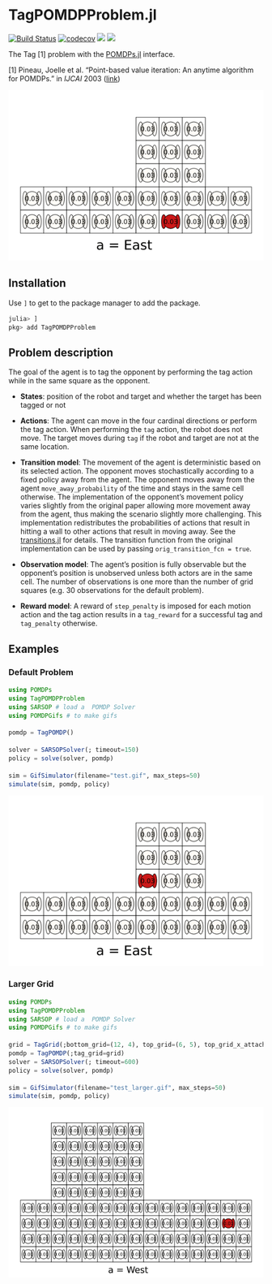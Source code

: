# TagPOMDPProblem.jl

[![Build Status](https://github.com/dylan-asmar/TagPOMDPProblem.jl/actions/workflows/CI.yml/badge.svg)](https://github.com/dylan-asmar/TagPOMDPProblem.jl/actions/workflows/CI.yml)
[![codecov](https://codecov.io/gh/dylan-asmar/TagPOMDPProblem.jl/branch/main/graph/badge.svg?token=UNYWMYUBDL)](https://codecov.io/gh/dylan-asmar/TagPOMDPProblem.jl)
[![](https://img.shields.io/badge/docs-stable-blue.svg)](https://dylan-asmar.github.io/TagPOMDPProblem.jl/stable)
[![](https://img.shields.io/badge/docs-dev-blue.svg)](https://dylan-asmar.github.io/TagPOMDPProblem.jl/dev)


The Tag [1] problem with the [POMDPs.jl](https://github.com/JuliaPOMDP/POMDPs.jl) interface. 

[1] Pineau, Joelle et al. “Point-based value iteration: An anytime algorithm for POMDPs.” in *IJCAI* 2003 ([link](https://www.ijcai.org/Proceedings/03/Papers/147.pdf))



![Tag Demo](./gifs/tag_SARSOP.gif)

## Installation
Use `]` to get to the package manager to add the package. 
```julia
julia> ]
pkg> add TagPOMDPProblem
```


## Problem description
The goal of the agent is to tag the opponent by performing the tag action while in the same square as the opponent. 

- **States**: position of the robot and target and whether the target has been tagged or not

- **Actions**:  The agent can move in the four cardinal directions or perform the tag action. When performing the `tag` action, the robot does not move. The target moves during `tag` if the robot and target are not at the same location.  

- **Transition model**: The movement of the agent is deterministic based on its selected action. The opponent moves stochastically according to a fixed policy away from the agent. The opponent moves away from the agent `move_away_probability` of the time and stays in the same cell otherwise. The implementation of the opponent’s movement policy varies slightly from the original paper allowing more movement away from the agent, thus making the scenario slightly more challenging. This implementation redistributes the probabilities of actions that result in hitting a wall to other actions that result in moving away. See the [transitions.jl](https://github.com/dylan-asmar/TagPOMDPProblem.jl/blob/b0100ddb39b27990a70668187d6f1de8acb50f1e/src/transition.jl#L11) for details. The transition function from the original implementation can be used by passing `orig_transition_fcn = true`.


- **Observation model**: The agent’s position is fully observable but the opponent’s position is unobserved unless both actors are in the same cell. The number of observations is one more than the number of grid squares (e.g. 30 observations for the default problem).

- **Reward model**: A reward of `step_penalty` is imposed for each motion action and the tag action results in a `tag_reward` for a successful tag and `tag_penalty` otherwise.

## Examples

### Default Problem
```julia
using POMDPs
using TagPOMDPProblem
using SARSOP # load a  POMDP Solver
using POMDPGifs # to make gifs

pomdp = TagPOMDP()

solver = SARSOPSolver(; timeout=150)
policy = solve(solver, pomdp)

sim = GifSimulator(filename="test.gif", max_steps=50)
simulate(sim, pomdp, policy)
```

![Tag Example](./gifs/test.gif)


### Larger Grid
```julia
using POMDPs
using TagPOMDPProblem
using SARSOP # load a  POMDP Solver
using POMDPGifs # to make gifs

grid = TagGrid(;bottom_grid=(12, 4), top_grid=(6, 5), top_grid_x_attach_pt=3)
pomdp = TagPOMDP(;tag_grid=grid)
solver = SARSOPSolver(; timeout=600)
policy = solve(solver, pomdp)

sim = GifSimulator(filename="test_larger.gif", max_steps=50)
simulate(sim, pomdp, policy)
```

![Tag Larger Grid Example](./gifs/test_larger.gif)
